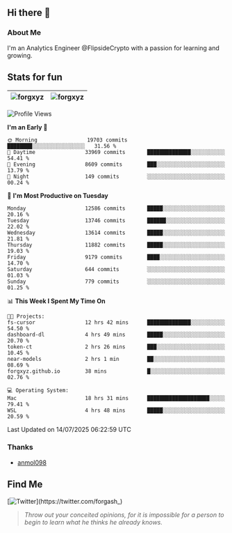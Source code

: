## Hi there 👋

### About Me

I'm an Analytics Engineer @FlipsideCrypto with a passion for learning and growing.
  
## Stats for fun

| <img align="center" src="https://github-readme-streak-stats.herokuapp.com/?user=forgxyz&theme=tokyonight" alt="forgxyz" /> | <img align="center" src="https://github-readme-stats.vercel.app/api?username=forgxyz&theme=tokyonight&show_icons=true" alt="forgxyz" /> |
| ------------- |------------- |


<!--START_SECTION:waka-->
![Profile Views](http://img.shields.io/badge/Profile%20Views-0-blue)

**I'm an Early 🐤** 

```text
🌞 Morning                19703 commits       ████████░░░░░░░░░░░░░░░░░   31.56 % 
🌆 Daytime                33969 commits       ██████████████░░░░░░░░░░░   54.41 % 
🌃 Evening                8609 commits        ███░░░░░░░░░░░░░░░░░░░░░░   13.79 % 
🌙 Night                  149 commits         ░░░░░░░░░░░░░░░░░░░░░░░░░   00.24 % 
```
📅 **I'm Most Productive on Tuesday** 

```text
Monday                   12586 commits       █████░░░░░░░░░░░░░░░░░░░░   20.16 % 
Tuesday                  13746 commits       ██████░░░░░░░░░░░░░░░░░░░   22.02 % 
Wednesday                13614 commits       █████░░░░░░░░░░░░░░░░░░░░   21.81 % 
Thursday                 11882 commits       █████░░░░░░░░░░░░░░░░░░░░   19.03 % 
Friday                   9179 commits        ████░░░░░░░░░░░░░░░░░░░░░   14.70 % 
Saturday                 644 commits         ░░░░░░░░░░░░░░░░░░░░░░░░░   01.03 % 
Sunday                   779 commits         ░░░░░░░░░░░░░░░░░░░░░░░░░   01.25 % 
```


📊 **This Week I Spent My Time On** 

```text
🐱‍💻 Projects: 
fs-cursor                12 hrs 42 mins      ██████████████░░░░░░░░░░░   54.50 % 
dashboard-dl             4 hrs 49 mins       █████░░░░░░░░░░░░░░░░░░░░   20.70 % 
token-ct                 2 hrs 26 mins       ███░░░░░░░░░░░░░░░░░░░░░░   10.45 % 
near-models              2 hrs 1 min         ██░░░░░░░░░░░░░░░░░░░░░░░   08.69 % 
forgxyz.github.io        38 mins             █░░░░░░░░░░░░░░░░░░░░░░░░   02.76 % 

💻 Operating System: 
Mac                      18 hrs 31 mins      ████████████████████░░░░░   79.41 % 
WSL                      4 hrs 48 mins       █████░░░░░░░░░░░░░░░░░░░░   20.59 % 
```


 Last Updated on 14/07/2025 06:22:59 UTC
<!--END_SECTION:waka-->

### Thanks
 - [anmol098](https://github.com/anmol098/waka-readme-stats/)
  
## Find Me
[![Twitter](https://img.shields.io/twitter/url/https/twitter.com/forgash_.svg?style=social&label=Follow%20%40forgash_)](https://twitter.com/forgash_)


> *Throw out your conceited opinions, for it is impossible for a person to begin to learn what he thinks he already knows.* 
